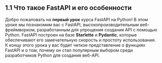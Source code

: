 ## 1.1 Что такое FastAPI и его особенности

Добро пожаловать на **первый урок** курса FastAPI на Python! В этом уроке мы познакомим вас с FastAPI, высокопроизводительным веб-фреймворком, разработанным для упрощения создания API с помощью Python. FastAPI построен на базе **Starlette** и **Pydantic**, которые обеспечивают его замечательную скорость и простоту использования. К концу этого урока у вас будет четкое представление о функциях FastAPI и о том, почему он стал популярным выбором среди разработчиков Python для создания веб-API.
